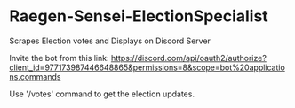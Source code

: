 # Raegen-Sensei-ElectionSpecialist
Scrapes Election votes and Displays on Discord Server

Invite the bot from this link:
https://discord.com/api/oauth2/authorize?client_id=977173987446648865&permissions=8&scope=bot%20applications.commands

Use '/votes' command to get the election updates.
